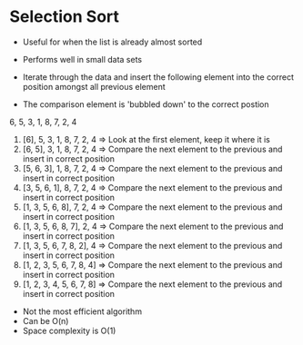 # Selection Sort

- Useful for when the list is already almost sorted
- Performs well in small data sets

- Iterate through the data and insert the following element into the correct position amongst all previous element
- The comparison element is 'bubbled down' to the correct postion

6, 5, 3, 1, 8, 7, 2, 4

1. [6], 5, 3, 1, 8, 7, 2, 4 => Look at the first element, keep it where it is
2. [6, 5], 3, 1, 8, 7, 2, 4 => Compare the next element to the previous and insert in correct position
3. [5, 6, 3], 1, 8, 7, 2, 4 => Compare the next element to the previous and insert in correct position
4. [3, 5, 6, 1], 8, 7, 2, 4 => Compare the next element to the previous and insert in correct position
5. [1, 3, 5, 6, 8], 7, 2, 4 => Compare the next element to the previous and insert in correct position
6. [1, 3, 5, 6, 8, 7], 2, 4 => Compare the next element to the previous and insert in correct position
7. [1, 3, 5, 6, 7, 8, 2], 4 => Compare the next element to the previous and insert in correct position
8. [1, 2, 3, 5, 6, 7, 8, 4] => Compare the next element to the previous and insert in correct position
9. [1, 2, 3, 4, 5, 6, 7, 8] => Compare the next element to the previous and insert in correct position

- Not the most efficient algorithm
- Can be O(n)
- Space complexity is O(1)